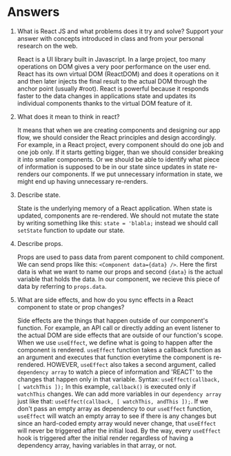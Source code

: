 # Answers

1. What is React JS and what problems does it try and solve? Support your answer with concepts introduced in class and from your personal research on the web.

   React is a UI library built in Javascript. In a large project, too many operations on DOM gives a very poor performance on the user end. React has its own virtual DOM (ReactDOM) and does it operations on it and then later injects the final result to the actual DOM through the anchor point (usually #root). React is powerful because it responds faster to the data changes in applications state and updates its individual components thanks to the virtual DOM feature of it.

2. What does it mean to think in react?

   It means that when we are creating components and designing our app flow, we should consider the React principles and design accordingly. For example, in a React project, every component should do one job and one job only. If it starts getting bigger, than we should consider breaking it into smaller components. Or we should be able to identify what piece of information is supposed to be in our state since updates in state re-renders our components. If we put unnecessary information in state, we might end up having unnecessary re-renders.

3. Describe state.

   State is the underlying memory of a React application. When state is updated, components are re-rendered. We should not mutate the state by writing something like this: `state = 'blabla;` instead we should call `setState` function to update our state.

4. Describe props.

   Props are used to pass data from parent component to child component. We can send props like this: `<Component data={data} />`. Here the first data is what we want to name our props and second `{data}` is the actual variable that holds the data. In our component, we recieve this piece of data by referring to `props.data`.

5. What are side effects, and how do you sync effects in a React component to state or prop changes?

   Side effects are the things that happen outside of our component's function. For example, an API call or directly adding an event listener to the actual DOM are side effects that are outside of our function's scope. When we use `useEffect`, we define what is going to happen after the component is rendered. `useEffect` function takes a callback function as an argument and executes that function everytime the component is re-rendered. HOWEVER, `useEffect` also takes a second argument, called `dependency array` to watch a piece of information and 'REACT' to the changes that happen only in that variable. Syntax: `useEffect(callback, [ watchThis ]);` In this example, `callback()` is executed only if `watchThis` changes. We can add more variables in our `dependency array` just like that: `useEffect(callback, [ watchThis, andThis ]);`. If we don't pass an empty array as dependency to our `useEffect` function, `useEffect` will watch an empty array to see if there is any changes but since an hard-coded empty array would never change, that `useEffect` will never be triggered after the initial load. By the way, every `useEffect` hook is triggered after the initial render regardless of having a dependency array, having variables in that array, or not.
